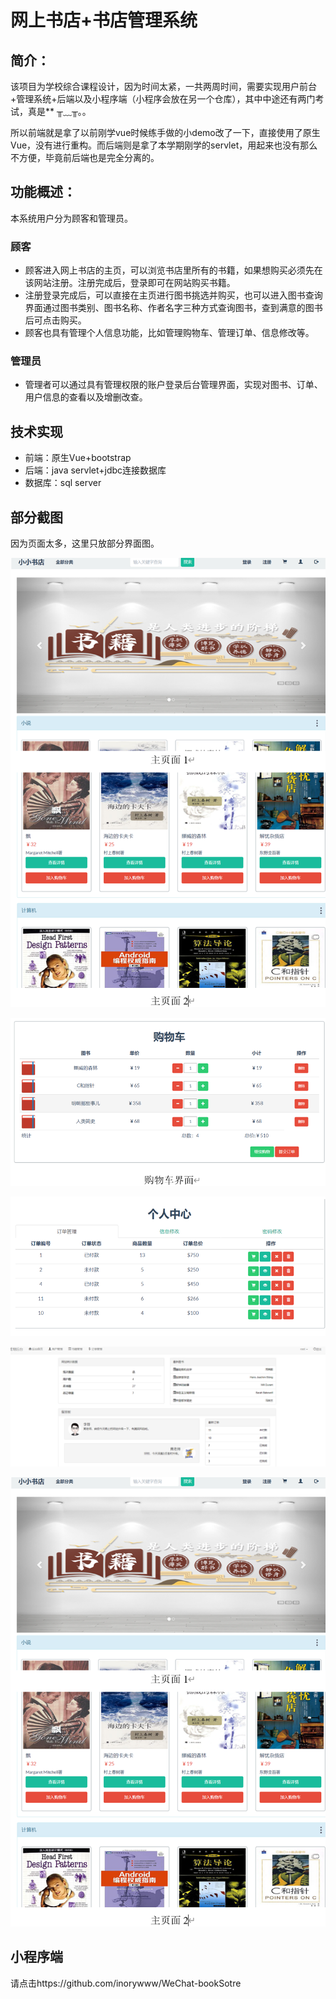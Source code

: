 # 网上书店+书店管理系统

## 简介：

该项目为学校综合课程设计，因为时间太紧，一共两周时间，需要实现用户前台+管理系统+后端以及小程序端（小程序会放在另一个仓库），其中中途还有两门考试，真是** ╥﹏╥。。

所以前端就是拿了以前刚学vue时候练手做的小demo改了一下，直接使用了原生Vue，没有进行重构。而后端则是拿了本学期刚学的servlet，用起来也没有那么不方便，毕竟前后端也是完全分离的。

## 功能概述：

本系统用户分为顾客和管理员。

### 顾客

- 顾客进入网上书店的主页，可以浏览书店里所有的书籍，如果想购买必须先在该网站注册。注册完成后，登录即可在网站购买书籍。
- 注册登录完成后，可以直接在主页进行图书挑选并购买，也可以进入图书查询界面通过图书类别、图书名称、作者名字三种方式查询图书，查到满意的图书后可点击购买。
- 顾客也具有管理个人信息功能，比如管理购物车、管理订单、信息修改等。

### 管理员

- 管理者可以通过具有管理权限的账户登录后台管理界面，实现对图书、订单、用户信息的查看以及增删改查。

## 技术实现

- 前端：原生Vue+bootstrap
- 后端：java servlet+jdbc连接数据库
- 数据库：sql server

## 部分截图
因为页面太多，这里只放部分界面图。

![image](https://github.com/inorywww/bookStore/blob/master/images/%E5%89%8D%E5%8F%B0%E4%B8%BB%E9%A1%B5.png)

![image](https://github.com/inorywww/bookStore/blob/master/images/%E8%B4%AD%E7%89%A9%E8%BD%A6.png)

![image](https://github.com/inorywww/bookStore/blob/master/images/%E4%B8%AA%E4%BA%BA%E4%B8%AD%E5%BF%83.png)

![image](https://github.com/inorywww/bookStore/blob/master/images/%E5%90%8E%E5%8F%B0%E7%AE%A1%E7%90%86%E4%B8%BB%E9%A1%B5.png)

![image](https://github.com/inorywww/bookStore/blob/master/images/%E5%89%8D%E5%8F%B0%E4%B8%BB%E9%A1%B5.png)

## 小程序端
请点击https://github.com/inorywww/WeChat-bookSotre
